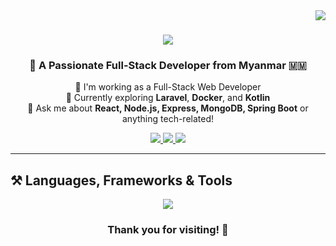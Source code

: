 <!-- Visitor Badge -->
<img align="right" src="https://visitor-badge.laobi.icu/badge?page_id=MyatThuraSoe" />

<h1 align="center">
  <img src="https://readme-typing-svg.herokuapp.com/?font=Righteous&size=35&center=true&vCenter=true&width=500&height=70&duration=4000&lines=Hi+There!+👋;+I'm+Myat+Thura+Soe!" />
</h1>

<h3 align="center">🚀 A Passionate Full-Stack Developer from Myanmar 🇲🇲</h3>

<p align="center">
  🔭 I'm working as a Full-Stack Web Developer <br />
  🌱 Currently exploring <strong>Laravel</strong>, <strong>Docker</strong>, and <strong>Kotlin</strong> <br />
  💬 Ask me about <strong>React, Node.js, Express, MongoDB, Spring Boot</strong> or anything tech-related!
</p>

<div align="center">
  <a href="mailto:myatthu.dev@gmail.com">
    <img src="https://img.shields.io/badge/Gmail-333333?style=for-the-badge&logo=gmail&logoColor=red" />
  </a>
  <a href="https://linkedin.com/in/myatthurasoe" target="_blank">
    <img src="https://img.shields.io/badge/LinkedIn-0077B5?style=for-the-badge&logo=linkedin&logoColor=white" />
  </a>
  <a href="https://myatthurasoe.github.io/portfolio/" target="_blank">
    <img src="https://img.shields.io/badge/Portfolio-FF5722?style=for-the-badge&logo=vercel&logoColor=white" />
  </a>
</div>

---

## ⚒️ Languages, Frameworks & Tools

<div align="center">
  <img src="https://skillicons.dev/icons?i=react,nodejs,express,java,spring,nextjs,mongodb,mysql,kotlin,php,git,docker,linux" />
</div>

<!---

## 📂 Highlight Projects

1. **Big Data Control System for University Student Records**  
   Built with Django, MySQL, HTML, CSS, and JavaScript.

2. **[Football News Blog](#)**  
   Built using Next.js, MongoDB & Cloudinary. Hosted on a VPS (Ubuntu OS, Nginx, PM2).

3. **[Diabetes Prediction Web App](#)**  
   Developed with Flask and Python ML libraries.

4. **[Burger Ordering App](https://glorytaste.netlify.app)**  
   Created with React, Node.js, Express, MongoDB, Webpack, SASS, Axios, OAuth2. Includes an Android app in Kotlin.

5. **[Personal Portfolio](https://myatthurasoe.github.io/portfolio/)**  
   Showcases my work using HTML, CSS, JavaScript, Node.js, Express.js, and MongoDB.

--->

<div align="center">
  <h3>Thank you for visiting! 🚀</h3>
</div>
